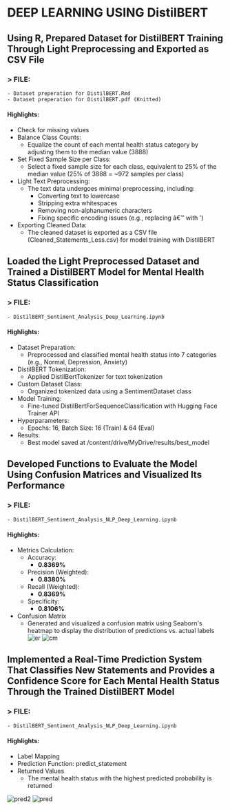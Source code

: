 # DEEP LEARNING USING DistilBERT

## Using R, Prepared Dataset for DistilBERT Training Through Light Preprocessing and Exported as CSV File
### > FILE: 
    - Dataset preperation for DistilBERT.Rmd
    - Dataset preperation for DistilBERT.pdf (Knitted)
#### Highlights:
- Check for missing values
- Balance Class Counts:
  - Equalize the count of each mental health status category by adjusting them to the median value (3888)
- Set Fixed Sample Size per Class:
  - Select a fixed sample size for each class, equivalent to 25% of the median value (25% of 3888 = ~972 samples per class)
- Light Text Preprocessing:
  - The text data undergoes minimal preprocessing, including:
    - Converting text to lowercase
    - Stripping extra whitespaces
    - Removing non-alphanumeric characters
    - Fixing specific encoding issues (e.g., replacing â€™ with ')
- Exporting Cleaned Data:
  - The cleaned dataset is exported as a CSV file (Cleaned_Statements_Less.csv) for model training with DistilBERT

## Loaded the Light Preprocessed Dataset and Trained a DistilBERT Model for Mental Health Status Classification
### > FILE: 
    - DistilBERT_Sentiment_Analysis_Deep_Learning.ipynb
#### Highlights:
- Dataset Preparation:
  - Preprocessed and classified mental health status into 7 categories (e.g., Normal, Depression, Anxiety)
- DistilBERT Tokenization:
   - Applied DistilBertTokenizer for text tokenization
- Custom Dataset Class:
  - Organized tokenized data using a SentimentDataset class
- Model Training:
  - Fine-tuned DistilBertForSequenceClassification with Hugging Face Trainer API
- Hyperparameters:
  - Epochs: 16, Batch Size: 16 (Train) & 64 (Eval)
- Results:
  - Best model saved at /content/drive/MyDrive/results/best_model

## Developed Functions to Evaluate the Model Using Confusion Matrices and Visualized Its Performance
### > FILE: 
    - DistilBERT_Sentiment_Analysis_NLP_Deep_Learning.ipynb
#### Highlights:
- Metrics Calculation:
  - Accuracy: 
    - **0.8369%**
  - Precision (Weighted): 
    - **0.8380%**
  - Recall (Weighted):
    - **0.8369%**
  - Specificity: 
    - **0.8106%**
- Confusion Matrix
  - Generated and visualized a confusion matrix using Seaborn's heatmap to display the distribution of predictions vs. actual labels
![er](https://github.com/user-attachments/assets/d62bbe61-e3f7-43d1-9e5e-d2a06889b0a2)
![cm](https://github.com/user-attachments/assets/fb4aa9df-42c6-466e-90e6-50821bc51bd4)



## Implemented a Real-Time Prediction System That Classifies New Statements and Provides a Confidence Score for Each Mental Health Status Through the Trained DistilBERT Model
### > FILE: 
    - DistilBERT_Sentiment_Analysis_NLP_Deep_Learning.ipynb
#### Highlights:
- Label Mapping
- Prediction Function: predict_statement
- Returned Values
  - The mental health status with the highest predicted probability is returned

![pred2](https://github.com/user-attachments/assets/f93549f7-d63f-478d-8ddf-b730711df0f6)
![pred](https://github.com/user-attachments/assets/9bd84c58-22c4-4baa-9996-6226535c2412)




